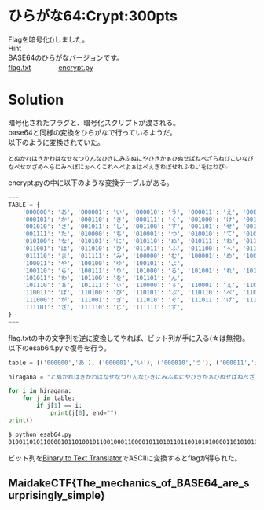 # ひらがな64:Crypt:300pts
Flagを暗号化()しました。  
Hint  
BASE64のひらがなバージョンです。  
[flag.txt](flag.txt)　　　　[encrypt.py](encrypt.py)  

# Solution
暗号化されたフラグと、暗号化スクリプトが渡される。  
base64と同様の変換をひらがなで行っているようだ。  
以下のように変換されていた。  
```text
とぬかれはきかわはなせなつりんなひきにみふぬにやひきかぁひぬせぱねぺざらねぴこいなぴなぺせかざめへらにみへぽにぉへくこれへぺよぁはぺぇぎねぽせれふねいをはねぴ☆
```
encrypt.pyの中に以下のような変換テーブルがある。  
```python
~~~
TABLE = {
    '000000': 'あ', '000001': 'い', '000010': 'う', '000011': 'え', '000100': 'お',
    '000101': 'か', '000110': 'き', '000111': 'く', '001000': 'け', '001001': 'こ',
    '001010': 'さ', '001011': 'し', '001100': 'す', '001101': 'せ', '001110': 'そ',
    '001111': 'た', '010000': 'ち', '010001': 'つ', '010010': 'て', '010011': 'と',
    '010100': 'な', '010101': 'に', '010110': 'ぬ', '010111': 'ね', '011000': 'の',
    '011001': 'は', '011010': 'ひ', '011011': 'ふ', '011100': 'へ', '011101': 'ほ',
    '011110': 'ま', '011111': 'み', '100000': 'む', '100001': 'め', '100010': 'も',
    '100011': 'や', '100100': 'ゆ', '100101': 'よ',
    '100110': 'ら', '100111': 'り', '101000': 'る', '101001': 'れ', '101010': 'ろ',
    '101011': 'わ', '101100': 'を', '101101': 'ん',
    '101110': 'ぁ', '101111': 'ぃ', '110000': 'ぅ', '110001': 'ぇ', '110010': 'ぉ',
    '110011': 'ぱ', '110100': 'ぴ', '110101': 'ぷ', '110110': 'ぺ', '110111': 'ぽ',
    '111000': 'が', '111001': 'ぎ', '111010': 'ぐ', '111011': 'げ', '111100': 'ご',
    '111101': 'ざ', '111110': 'じ', '111111': 'ず',
}
~~~
```
flag.txtの中の文字列を逆に変換してやれば、ビット列が手に入る(☆は無視)。  
以下のesab64.pyで復号を行う。  
```python:esab64.py
table = [('000000','あ'), ('000001','い'), ('000010','う'), ('000011','え'), ('000100','お'), ('000101','か'), ('000110','き'), ('000111','く'), ('001000','け'), ('001001','こ'), ('001010','さ'), ('001011','し'), ('001100','す'), ('001101','せ'), ('001110','そ'), ('001111','た'), ('010000','ち'), ('010001','つ'), ('010010','て'), ('010011','と'), ('010100','な'), ('010101','に'), ('010110','ぬ'), ('010111','ね'), ('011000','の'), ('011001','は'), ('011010','ひ'), ('011011','ふ'), ('011100','へ'), ('011101','ほ'), ('011110','ま'), ('011111','み'), ('100000','む'), ('100001','め'), ('100010','も'), ('100011','や'), ('100100','ゆ'), ('100101','よ'), ('100110','ら'), ('100111','り'), ('101000','る'), ('101001','れ'), ('101010','ろ'), ('101011','わ'), ('101100','を'), ('101101','ん'), ('101110','ぁ'), ('101111','ぃ'), ('110000','ぅ'), ('110001','ぇ'), ('110010','ぉ'), ('110011','ぱ'), ('110100','ぴ'), ('110101','ぷ'), ('110110','ぺ'), ('110111','ぽ'), ('111000','が'), ('111001','ぎ'), ('111010','ぐ'), ('111011','げ'), ('111100','ご'), ('111101','ざ'), ('111110','じ'), ('111111','ず')]

hiragana = "とぬかれはきかわはなせなつりんなひきにみふぬにやひきかぁひぬせぱねぺざらねぴこいなぴなぺせかざめへらにみへぽにぉへくこれへぺよぁはぺぇぎねぽせれふねいをはねぴ"

for i in hiragana:
    for j in table:
        if j[1] == i:
            print(j[0], end="")
print()
```
```bash
$ python esab64.py
010011010110000101101001011001000110000101101011011001010100001101010100010001100111101101010100011010000110010101011111011011010110010101100011011010000110000101101110011010010110001101110011010111110110111101100110010111110100001001000001010100110100010100110110001101000101111101100001011100100110010101011111011100110111010101110010011100000111001001101001011100110110100101101110011001110110110001111001010111110111001101101001011011010111000001101100011001010111110100
```
ビット列を[Binary to Text Translator](https://www.rapidtables.com/convert/number/binary-to-ascii.html)でASCIIに変換するとflagが得られた。  

## MaidakeCTF{The_mechanics_of_BASE64_are_surprisingly_simple}